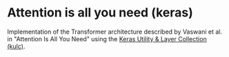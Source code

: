 # Attention is all you need (keras)
Implementation of the Transformer architecture described by Vaswani et al. in "Attention Is All You Need" using the [Keras Utility & Layer Collection (kulc)](https://github.com/FlashTek/keras-layer-collection).
